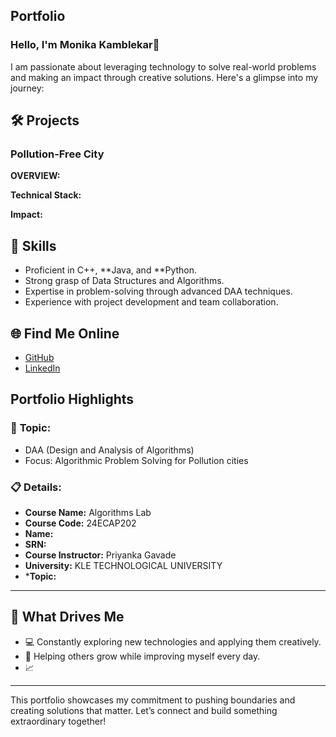 ## **Portfolio**

### Hello, I'm Monika Kamblekar👋

I am passionate about leveraging technology to solve real-world problems and making an impact through creative solutions. 
Here's a glimpse into my journey:  


## 🛠 Projects

### **Pollution-Free City**  

**OVERVIEW:**  


**Technical Stack:**  


**Impact:**  


## 🚀 **Skills**  

- Proficient in C++, **Java, and **Python.  
- Strong grasp of Data Structures and Algorithms.  
- Expertise in problem-solving through advanced DAA techniques.  
- Experience with project development and team collaboration.  


## 🌐 **Find Me Online**

- [GitHub]()
- [LinkedIn]()

## Portfolio Highlights

### 🎯 **Topic:** 

- DAA (Design and Analysis of Algorithms)  
- Focus: Algorithmic Problem Solving for Pollution cities  

### 📋 **Details:**

- **Course Name:** Algorithms Lab 
- **Course Code:** 24ECAP202  
- **Name:** 
- **SRN:** 
- **Course Instructor:** Priyanka Gavade  
- **University:** KLE TECHNOLOGICAL UNIVERSITY
- ***Topic:** 

---

## 🎨 **What Drives Me**  
- 💻 Constantly exploring new technologies and applying them creatively.
- 🤝 Helping others grow while improving myself every day.  
- 📈 

---

This portfolio showcases my commitment to pushing boundaries and creating solutions that matter. 
Let’s connect and build something extraordinary together!
